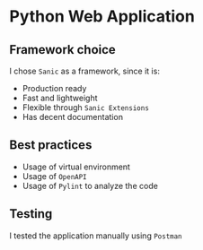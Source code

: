 # Python Web Application

## Framework choice
I chose `Sanic` as a framework, since it is:
- Production ready
- Fast and lightweight
- Flexible through `Sanic Extensions`
- Has decent documentation

## Best practices
- Usage of virtual environment
- Usage of `OpenAPI`
- Usage of `Pylint` to analyze the code

## Testing
I tested the application manually using `Postman`